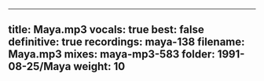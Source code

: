 
---
title: Maya.mp3
vocals: true
best: false
definitive: true
recordings: maya-138
filename: Maya.mp3
mixes: maya-mp3-583
folder: 1991-08-25/Maya
weight: 10
---
